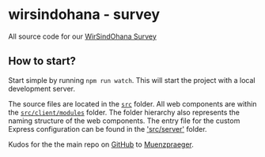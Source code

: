 # wirsindohana - survey

All source code for our [WirSindOhana Survey](https://wirsindohana.herokuapp.com)

## How to start?

Start simple by running `npm run watch`. This will start the project with a local development server.

The source files are located in the [`src`](./src) folder. All web components are within the [`src/client/modules`](./src/modules) folder. The folder hierarchy also represents the naming structure of the web components. The entry file for the custom Express configuration can be found in the ['src/server'](./src/server) folder.

Kudos for the the main repo on [GitHub](https://github.com/muenzpraeger/create-lwc-app) to [Muenzpraeger](https://github.com/muenzpraeger/create).
